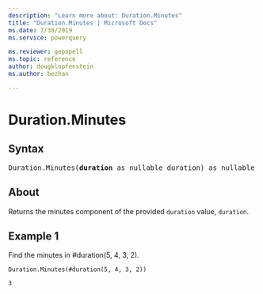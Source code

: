 ```yaml
---
description: "Learn more about: Duration.Minutes"
title: "Duration.Minutes | Microsoft Docs"
ms.date: 7/30/2019
ms.service: powerquery

ms.reviewer: gepopell
ms.topic: reference
author: dougklopfenstein
ms.author: bezhan

---
```

# Duration.Minutes

## Syntax

<pre>
Duration.Minutes(<b>duration</b> as nullable duration) as nullable number
</pre>
  
## About  
Returns the minutes component of the provided `duration` value, `duration`.

## Example 1
Find the minutes in #duration(5, 4, 3, 2).

```powerquery-m
Duration.Minutes(#duration(5, 4, 3, 2))
```

`3`
